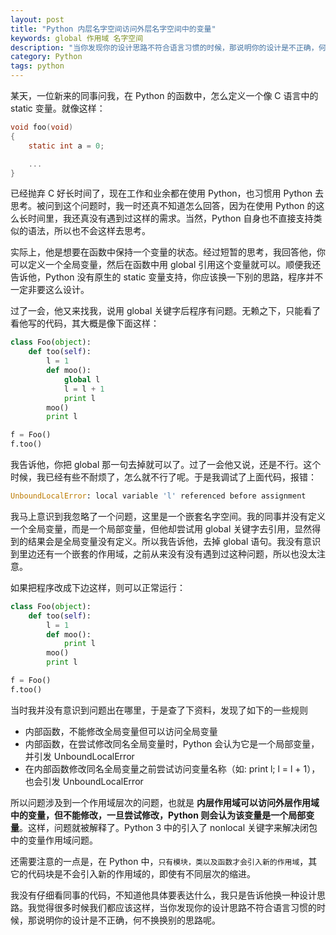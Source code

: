 ```yaml
---
layout: post
title: "Python 内层名字空间访问外层名字空间中的变量"
keywords: global 作用域 名字空间
description: "当你发现你的设计思路不符合语言习惯的时候，那说明你的设计是不正确，何不换换别的思路呢"
category: Python
tags: python
---
```


某天，一位新来的同事问我，在 Python 的函数中，怎么定义一个像 C 语言中的 static 变量。就像这样：

```c
void foo(void)
{
    static int a = 0;

    ...
}
```

已经抛弃 C 好长时间了，现在工作和业余都在使用 Python，也习惯用 Python 去思考。被问到这个问题时，我一时还真不知道怎么回答，因为在使用 Python 的这么长时间里，我还真没有遇到过这样的需求。当然，Python 自身也不直接支持类似的语法，所以也不会这样去思考。

实际上，他是想要在函数中保持一个变量的状态。经过短暂的思考，我回答他，你可以定义一个全局变量，然后在函数中用 global 引用这个变量就可以。顺便我还告诉他，Python 没有原生的 static 变量支持，你应该换一下别的思路，程序并不一定非要这么设计。

过了一会，他又来找我，说用 global 关键字后程序有问题。无赖之下，只能看了看他写的代码，其大概是像下面这样：

```python
class Foo(object):
    def too(self):
        l = 1
        def moo():
            global l
            l = l + 1
            print l
        moo()
        print l

f = Foo()
f.too()
```

我告诉他，你把 global 那一句去掉就可以了。过了一会他又说，还是不行。这个时候，我已经有些不耐烦了，怎么就不行了呢。于是我调试了上面代码，报错：

```python
UnboundLocalError: local variable 'l' referenced before assignment
```

我马上意识到我忽略了一个问题，这里是一个嵌套名字空间。我的同事并没有定义一个全局变量，而是一个局部变量，但他却尝试用 global 关键字去引用，显然得到的结果会是全局变量没有定义。所以我告诉他，去掉 global 语句。我没有意识到里边还有一个嵌套的作用域，之前从来没有没有遇到过这种问题，所以也没太注意。

如果把程序改成下边这样，则可以正常运行：


```python
class Foo(object):
    def too(self):
        l = 1
        def moo():
            print l
        moo()
        print l

f = Foo()
f.too()
```

当时我并没有意识到问题出在哪里，于是查了下资料，发现了如下的一些规则

- 内部函数，不能修改全局变量但可以访问全局变量
- 内部函数，在尝试修改同名全局变量时，Python 会认为它是一个局部变量，并引发 UnboundLocalError
- 在内部函数修改同名全局变量之前尝试访问变量名称（如: print l; l = l + 1），也会引发 UnboundLocalError

所以问题涉及到一个作用域层次的问题，也就是 **内层作用域可以访问外层作用域中的变量，但不能修改，一旦尝试修改，Python 则会认为该变量是一个局部变量**。这样，问题就被解释了。Python 3 中的引入了 nonlocal 关键字来解决闭包中的变量作用域问题。

还需要注意的一点是，在 Python 中，`只有模块，类以及函数才会引入新的作用域`，其它的代码块是不会引入新的作用域的，即使有不同层次的缩进。

我没有仔细看同事的代码，不知道他具体要表达什么，我只是告诉他换一种设计思路。我觉得很多时候我们都应该这样，当你发现你的设计思路不符合语言习惯的时候，那说明你的设计是不正确，何不换换别的思路呢。

